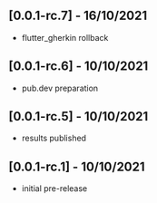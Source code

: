 ## [0.0.1-rc.7] - 16/10/2021
* flutter_gherkin rollback

## [0.0.1-rc.6] - 10/10/2021
 * pub.dev preparation

## [0.0.1-rc.5] - 10/10/2021
 * results published

## [0.0.1-rc.1] - 10/10/2021
 * initial pre-release
